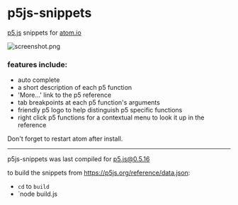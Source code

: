 # p5js-snippets
[p5.js](http://p5.js) snippets for [atom.io](http://atom.io)

![screenshot.png](https://raw.github.com/bmoren/p5js-snippets/master/screenshot.png)

### features include:
  + auto complete
  + a short description of each p5 function
  + 'More...' link to the p5 reference
  + tab breakpoints at each p5 function's arguments
  + friendly p5 logo to help distinguish p5 specific functions
  + right click p5 functions for a contextual menu to look it up in the reference

Don't forget to restart atom after install.

---

p5js-snippets was last compiled for p5.js@0.5.16

to build the snippets from https://p5js.org/reference/data.json:
 + `cd` to `build`
 + `node build.js

